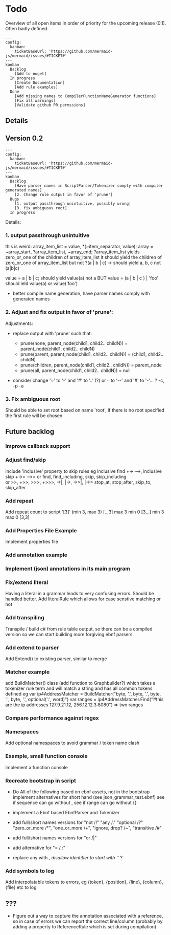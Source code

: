 Todo 
========

Overview of all open items in order of priority for the upcoming release (0.1). Often badly defined.

```mermaid
---
config:
  kanban:
    ticketBaseUrl: 'https://github.com/mermaid-js/mermaid/issues/#TICKET#'
---
kanban
  Backlog
    [Add to nuget]
  In progress
    [Create Documentation]
    [Add rule examples]
  Done
    [Add missing names to CompilerFunctionNameGenerator functions]   
	[Fix all warnings]
	[Validate github PR permssions]

```

Details
-------------

Version 0.2
-----------
```mermaid
---
config:
  kanban:
    ticketBaseUrl: 'https://github.com/mermaid-js/mermaid/issues/#TICKET#'
---
kanban
  Backlog
    [Have parser names in ScriptParser/Tokenizer comply with compiler generated names]
    [2. Change rule output in favor of 'prune']
  Bugs
    [1. output passthrough unintuitive, possibly wrong]
    [3. fix ambiguous root]
  In progress
```

Details:

### 1. output passthrough unintuitive
this is weird:
array_item_list   = value, *(~item_separator, value);
array			  = ~array_start, ?array_item_list, ~array_end;
?array_item_list 
	yields zero_or_one of the children of array_item_list
	it should yield the children of zero_or_one of array_item_list
	but not ?(a | b | c) -> should yield a, b, c not (a|b|c)

value = a | b | c; should yield value(a) not a BUT value = (a | b | c ) | 'foo' should ield  value(a) or value('foo')

- better compile name generation, have parser names comply with generated names

### 2. Adjust and fix output in favor of 'prune':
Adjustments:
- replace output with 'prune' 
	such that:  
	- prune(none, parent_node(child1, child2.. childN)) =  parent_node(child1, child2.. childN)
	- prune(parent, parent_node(child1, child2.. childN)) =  (child1, child2.. childN)
	- prune(children, parent_node(child1, child2.. childN)) =  parent_node
	- prune(all, parent_node(child1, child2.. childN)) =  null

- consider change '~' to '-' and '#' to '..' (?) or `~` to '--' and '#' to '-'...
	? -c, -p -a 

### 3. Fix ambiguous root
Should be able to set root based on name 'root', if there is no root specified the first rule will be chosen

Future backlog
--------------

### Improve callback support

### Adjust find/skip
include 'inclusive' property to skip rules eg inclusive find +-> -->, inclusive skip +->> -->>
	  or find, find_including, skip, skip_including  
		or >>, +>>, >>>, +>>>, ->|, |->, ->>|, |->> stop_at, stop_after, skip_to, skip_after	 

### Add repeat 
Add repeat count to script '[3]' (min 3, max 3) [..,3] max 3 min 0 [3,..] min 3 max 0 [3,3] 


### Add Properties File Example   
Implement properties file

### Add annotation example

### Implement (json) annotations in its main program

### Fix/extend literal

Having a literal in a grammar leads to very confusing errors. Should be handled better.
Add literalRule which allows for case senstive matching or not


### Add transpiling
Transpile / build c# from rule table output, so there can be a compiled version so we can start building more forgiving ebnf parsers

### Add extend to parser
Add Extend() to existing parser, similar to merge

### Matcher example
add BuildMatcher() class (add function to Graphbuilder?) which takes a tokenizer rule term and will match a string and has
     all common tokens defined
	eg var ip4AddressMatcher = BuildMatcher("byte, '.', byte, '.', byte, '.', byte, '.', optional(':', word)")
	   var ranges = ip4AddressMatcher.Find("#this are the ip addresses 127.9.21.12, 256.12.12.3:8080") => two ranges

### Compare performance against regex

### Namespaces
Add optional namespaces to avoid grammar / token name clash 

### Example, small function console
Implement a function console

### Recreate bootstrap in script
- Do All of the following based on ebnf assets, not in the bootstrap
	implement alternatives for short hand (see json_grammar_test.ebnf)
	see if sequence can go without ,
	see if range can go without {}

- implement a Ebnf based EbnfParser and Tokenizer
- add full/short names versions for "not /!" "any /." "optional /?" "zero_or_more /*", "one_or_more /+", "ignore, drop? /~", "transitive /#"
- add full/short names versions for "or /|"
- add alternative for "= / :"
- replace any with _, disallow identifier to start with '_' ?

### Add symbols to log

Add interpolatable tokens to errors, eg {token}, {position}, {line}, {column}, {file} etc to log



???
---
- Figure out a way to capture the annotation associated with a reference, so in case of errors we can report the correct line/column
  (probably by adding a property to ReferenceRule which is set during compilation)
